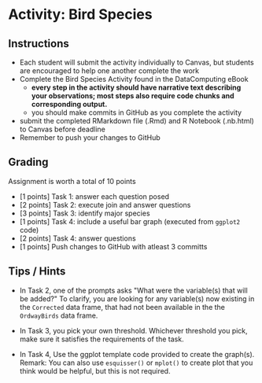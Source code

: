 # Activity: Bird Species

## Instructions 
- Each student will submit the activity individually to Canvas, but students are encouraged to help one another complete the work
- Complete the Bird Species Activity found in the DataComputing eBook
    - **every step in the activity should have narrative text describing your observations; most steps also require code chunks and corresponding output.**
    - you should make commits in GitHub as you complete the activity
- submit the completed RMarkdown file (.Rmd) and R Notebook (.nb.html) to Canvas before deadline
- Remember to push your changes to GitHub


## Grading

Assignment is worth a total of 10 points

- [1 points] Task 1: answer each question posed
- [2 points] Task 2: execute join and answer questions
- [3 points] Task 3: identify major species
- [1 points] Task 4: include a useful bar graph (executed from `ggplot2` code)
- [2 points] Task 4: answer questions
- [1 points] Push changes to GitHub with atleast 3 committs

## Tips / Hints 

- In Task 2, one of the prompts asks "What were the variable(s) that will be added?"  To clarify, you are looking for any variable(s) now existing in the `Corrected` data frame, that had not been available in the the `OrdwayBirds` data frame.

- In Task 3, you pick your own threshold. Whichever threshold you pick, make sure it satisfies the requirements of the task. 

- In Task 4, Use the ggplot template code provided to create the graph(s). 
Remark: You can also use `esquisser()` or `mplot()` to create plot that you think would be helpful, but this is not required.
